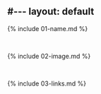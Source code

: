 
#---
layout: default
---

{% include 01-name.md %}

<br>

{% include 02-image.md %}

<br>

{% include 03-links.md %}


